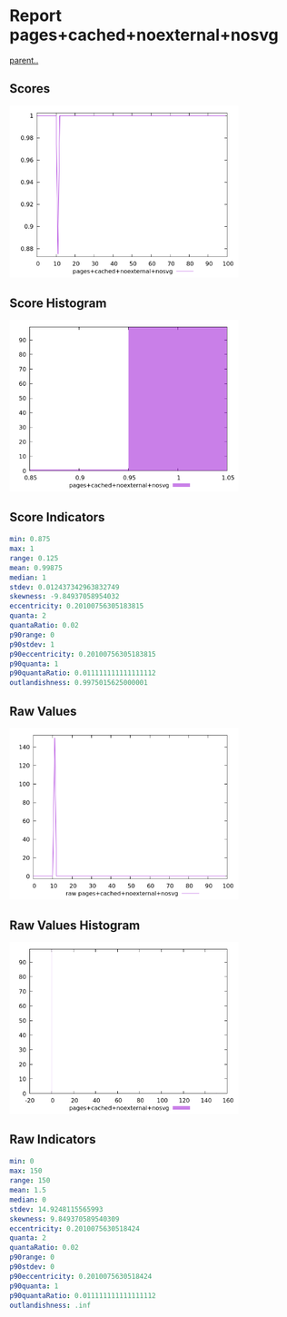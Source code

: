 # Report pages+cached+noexternal+nosvg

[parent..](./..)  


## Scores

![score](./score.png)  

## Score Histogram

![hist](./hist.png)  

## Score Indicators

```yaml
min: 0.875
max: 1
range: 0.125
mean: 0.99875
median: 1
stdev: 0.012437342963832749
skewness: -9.84937058954032
eccentricity: 0.20100756305183815
quanta: 2
quantaRatio: 0.02
p90range: 0
p90stdev: 1
p90eccentricity: 0.20100756305183815
p90quanta: 1
p90quantaRatio: 0.011111111111111112
outlandishness: 0.9975015625000001

```

## Raw Values

![raw](./raw.png)  

## Raw Values Histogram

![raw hist](./raw_hist.png)  

## Raw Indicators

```yaml
min: 0
max: 150
range: 150
mean: 1.5
median: 0
stdev: 14.9248115565993
skewness: 9.849370589540309
eccentricity: 0.2010075630518424
quanta: 2
quantaRatio: 0.02
p90range: 0
p90stdev: 0
p90eccentricity: 0.2010075630518424
p90quanta: 1
p90quantaRatio: 0.011111111111111112
outlandishness: .inf

```

<style>
  img {
    max-width: 80%;
  }
</style>
      

